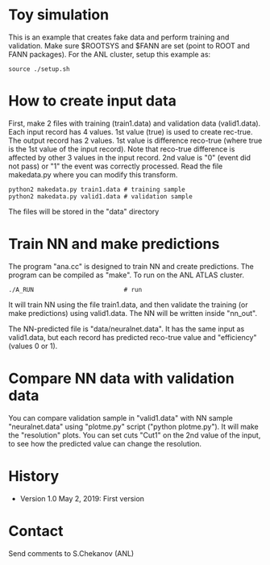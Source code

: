 # Toy simulation

This is an example that creates fake data and perform training and validation.
Make sure $ROOTSYS and $FANN are set (point to ROOT and FANN packages).
For the ANL cluster, setup this example as:

```
source ./setup.sh
```

# How to create input data 

First, make 2 files with training (train1.data) and validation data (valid1.data).
Each input record has 4 values. 1st value (true) is used to create rec-true. 
The output record has  2 values. 1st value is difference reco-true (where true is the 1st value
of the input record). Note that reco-true difference is affected by other 3 values 
in the input record.
2nd value is "0" (event did not pass) or "1" the event was correctly processed.
Read the file makedata.py where you can modify this transform.


```
python2 makedata.py train1.data # training sample
python2 makedata.py valid1.data # validation sample
```

The files will be stored in the "data" directory

# Train NN and make predictions 

The program "ana.cc" is designed to train NN and create predictions.
The program can be compiled as "make". To run on the ANL ATLAS cluster.

```
./A_RUN                         # run  
```
It will train NN  using the file train1.data, and then validate the training 
(or make predictions) using valid1.data.
The NN will be written inside "nn_out". 

The NN-predicted file is "data/neuralnet.data". It has the same input as valid1.data,
but each record has predicted reco-true value and "efficiency" (values 0 or 1).   

# Compare NN data with validation data

You can compare validation sample in "valid1.data" with NN sample "neuralnet.data" 
using "plotme.py" script ("python plotme.py"). It will make the "resolution" plots. 
You can set cuts "Cut1" on the 2nd value of the input, to see how the predicted value
can change the resolution.

# History

 - Version 1.0 May 2, 2019: First version

# Contact 
Send  comments to S.Chekanov (ANL)
